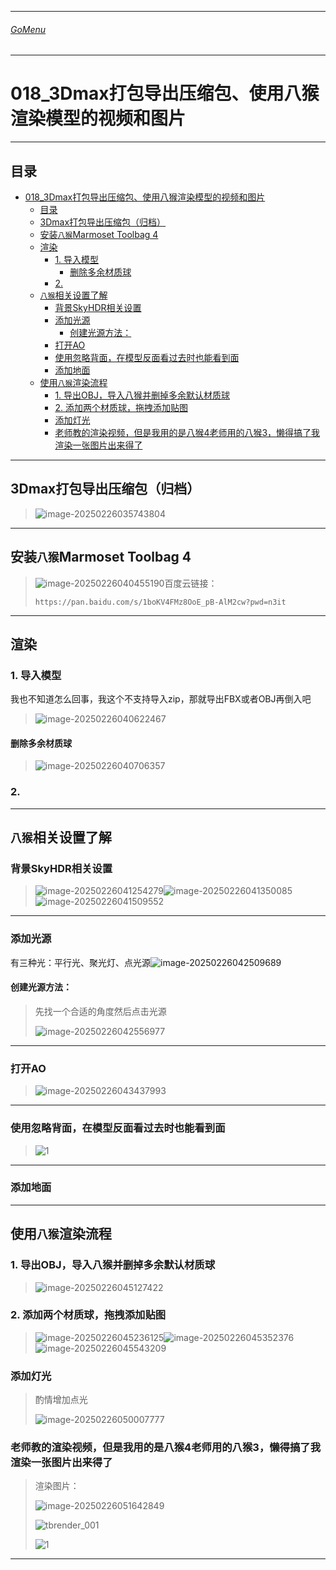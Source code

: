 ___________________________________________________________________________________________
###### [GoMenu](../3DMaxBasicsMenu.md)
___________________________________________________________________________________________
# 018_3Dmax打包导出压缩包、使用八猴渲染模型的视频和图片


___________________________________________________________________________________________


## 目录

- [018\_3Dmax打包导出压缩包、使用八猴渲染模型的视频和图片](#018_3dmax打包导出压缩包使用八猴渲染模型的视频和图片)
  - [目录](#目录)
  - [3Dmax打包导出压缩包（归档）](#3dmax打包导出压缩包归档)
  - [安装`八猴`Marmoset Toolbag 4](#安装八猴marmoset-toolbag-4)
  - [渲染](#渲染)
    - [1. 导入模型](#1-导入模型)
      - [删除多余材质球](#删除多余材质球)
    - [2.](#2)
  - [`八猴`相关设置了解](#八猴相关设置了解)
    - [背景SkyHDR相关设置](#背景skyhdr相关设置)
    - [添加光源](#添加光源)
      - [创建光源方法：](#创建光源方法)
    - [打开AO](#打开ao)
    - [使用忽略背面，在模型反面看过去时也能看到面](#使用忽略背面在模型反面看过去时也能看到面)
    - [添加地面](#添加地面)
  - [使用`八猴`渲染流程](#使用八猴渲染流程)
    - [1. 导出OBJ，导入八猴并删掉多余默认材质球](#1-导出obj导入八猴并删掉多余默认材质球)
    - [2. 添加两个材质球，拖拽添加贴图](#2-添加两个材质球拖拽添加贴图)
    - [添加灯光](#添加灯光)
    - [老师教的渲染视频，但是我用的是八猴4老师用的八猴3，懒得搞了我渲染一张图片出来得了](#老师教的渲染视频但是我用的是八猴4老师用的八猴3懒得搞了我渲染一张图片出来得了)



------

## 3Dmax打包导出压缩包（归档）

> ![image-20250226035743804](./Image/3DMaxBaseV018/image-20250226035743804.png)

------

## 安装`八猴`Marmoset Toolbag 4

> ![image-20250226040455190](./Image/3DMaxBaseV018/image-20250226040455190.png)百度云链接：
>
> ```
> https://pan.baidu.com/s/1boKV4FMz8OoE_pB-AlM2cw?pwd=n3it
> ```

------

## 渲染

### 1. 导入模型

我也不知道怎么回事，我这个不支持导入zip，那就导出FBX或者OBJ再倒入吧

> ![image-20250226040622467](./Image/3DMaxBaseV018/image-20250226040622467.png)

#### 删除多余材质球

> ![image-20250226040706357](./Image/3DMaxBaseV018/image-20250226040706357.png)

### 2. 

------

## `八猴`相关设置了解

### 背景SkyHDR相关设置

> ![image-20250226041254279](./Image/3DMaxBaseV018/image-20250226041254279.png)![image-20250226041350085](./Image/3DMaxBaseV018/image-20250226041350085.png)![image-20250226041509552](./Image/3DMaxBaseV018/image-20250226041509552.png)

------

### 添加光源

有三种光：平行光、聚光灯、点光源![image-20250226042509689](./Image/3DMaxBaseV018/image-20250226042509689.png)

#### 创建光源方法：

> 先找一个合适的角度然后点击光源
>
> ![image-20250226042556977](./Image/3DMaxBaseV018/image-20250226042556977.png)

------

### 打开AO

> ![image-20250226043437993](./Image/3DMaxBaseV018/image-20250226043437993.png)

------

### 使用忽略背面，在模型反面看过去时也能看到面

> ![1](./Image/3DMaxBaseV018/1.png)

------

### 添加地面

> 

------

## 使用`八猴`渲染流程

### 1. 导出OBJ，导入八猴并删掉多余默认材质球

> ![image-20250226045127422](./Image/3DMaxBaseV018/image-20250226045127422.png)

### 2. 添加两个材质球，拖拽添加贴图

> ![image-20250226045236125](./Image/3DMaxBaseV018/image-20250226045236125.png)![image-20250226045352376](./Image/3DMaxBaseV018/image-20250226045352376.png)![image-20250226045543209](./Image/3DMaxBaseV018/image-20250226045543209.png)

### 添加灯光

> 酌情增加点光
>
> ![image-20250226050007777](./Image/3DMaxBaseV018/image-20250226050007777.png)

### 老师教的渲染视频，但是我用的是八猴4老师用的八猴3，懒得搞了我渲染一张图片出来得了

> 渲染图片：
>
> ![image-20250226051642849](./Image/3DMaxBaseV018/image-20250226051642849.png)
>
> ![tbrender_001](./Image/3DMaxBaseV018/tbrender_001.png)
>
> ![1](./Image/3DMaxBaseV018/1-1740518437666-1.png)

------